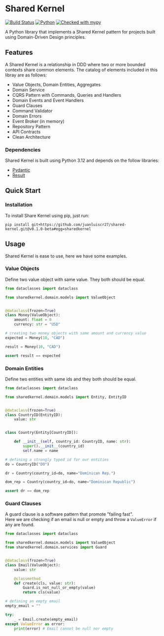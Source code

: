 # Shared Kernel

[![Build Status](https://github.com/juanluiscr27/shared-kernel/actions/workflows/tests.yaml/badge.svg)](https://github.com/juanluiscr27/shared-kernel/actions) 
[![Python](https://img.shields.io/badge/python-3.12-blue)](https://docs.python.org/3.12/index.html) 
[![Checked with mypy](https://www.mypy-lang.org/static/mypy_badge.svg)](https://mypy-lang.org/) 

A Python library that implements a Shared Kernel pattern for projects built using Domain-Driven Design principles.

## Features

A Shared Kernel is a relationship in DDD where two or more bounded contexts share common elements.
The catalog of elements included in this libray are as follows:

* Value Objects, Domain Entities, Aggregates
* Domain Service
* CQRS Pattern with Commands, Queries and Handlers
* Domain Events and Event Handlers
* Guard Clauses
* Command Validator
* Domain Errors
* Event Broker (in memory)
* Repository Pattern
* API Contracts
* Clean Architecture

### Dependencies

Shared Kernel is built using Python 3.12 and depends on the follow libraries:
* [Pydantic](https://github.com/pydantic/pydantic)
* [Result](https://github.com/rustedpy/result)

## Quick Start

### Installation

To install Share Kernel using pip, just run:

```shell
pip install git+https://github.com/juanluiscr27/shared-kernel.git@v0.1.0-beta#egg=sharedkernel
```
## Usage

Shared Kernel is ease to use, here we have some examples.

### Value Objects

Define two value object with same value. They both should be equal.

```python
from dataclasses import dataclass

from sharedkernel.domain.models import ValueObject


@dataclass(frozen=True)
class Money(ValueObject):
    amount: float = 0
    currency: str = "USD"

# creating two money objects with same amount and currency value
expected = Money(10, "CAD")

result = Money(10, "CAD")

assert result == expected
```

### Domain Entities

Define two entities with same ids and they both should be equal.

```python
from dataclasses import dataclass

from sharedkernel.domain.models import Entity, EntityID


@dataclass(frozen=True)
class CountryID(EntityID):
    value: str


class Country(Entity[CountryID]):

    def __init__(self, country_id: CountryID, name: str):
        super().__init__(country_id)
        self.name = name

# defining a strongly typed id for our entities 
do = CountryID("DO")

dr = Country(country_id=do, name="Dominican Rep.")

dom_rep = Country(country_id=do, name="Dominican Republic")

assert dr == dom_rep
```

### Guard Clauses

A guard clause is a software pattern that promote "failing fast".  
Here we are checking if an email is null or empty and throw a `ValueError` if any are found.

```python
from dataclasses import dataclass

from sharedkernel.domain.models import ValueObject
from sharedkernel.domain.services import Guard


@dataclass(frozen=True)
class Email(ValueObject):
    value: str

    @classmethod
    def create(cls, value: str):
        Guard.is_not_null_or_empty(value)
        return cls(value)

# defining an empty email
empty_email = ""

try:
    _ = Email.create(empty_email)
except ValueError as error:
    print(error) # Email cannot be null nor empty
```
